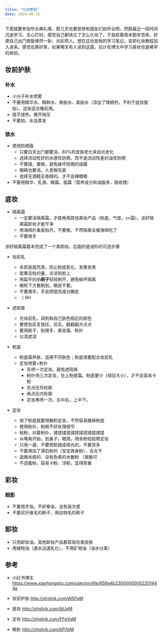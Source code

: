 ```yaml
---
title: "化妆教程"
date: 2024-06-15
---
```




下周就要参加毕业典礼喽，那几天也要安排和朋友们拍毕业照。然鹅最近一段时间沉迷学习、无心打扮，感觉自己都快忘了怎么化妆了。于是趁着周末勤学苦练，好使自己出门使能焕然一新、光彩照人。想在这也是我的学习笔记，变把化妆教程加入进来。感觉也算好笑，如果哪天有人读到这篇，估计在博文中学习美妆也是稀罕的体验。



## 妆前护肤

### 补水

+ 小分子补水喷雾
+ 不要用精华水、精粹水、爽肤水、柔肤水（添加了增稠剂，不利于底妆服帖）。这些适合睡前用。
+ 搓手搓热，推开按压
+ 不要拍，水会蒸发



### 锁水

+ 使用防晒霜
  + 只要白天出门都要涂。80%的皮肤老化来自光老化
  + 选择流动性好的水感性防晒，而不是流动性差的油性防晒
  + 不要揉，要推，避免破坏防晒的成膜
  + 眼睛也要涂。人老眼先衰
  + 选择无酒精无香精的。才不会辣眼睛
+ 不要用精华、乳液、眼霜、面霜（营养成分和油脂多，吸收慢）



## 底妆

+ 隔离霜
  + 一定要涂隔离霜，才能再用其他美妆产品（粉底，气垫，cc霜）。涂好隔离霜卸妆才能干净
  + 用海绵扑垂直拍开。不要推，不然隔离全被海绵吃了
  + 不要用手



涂好隔离霜基本完成了一个素颜妆。后面的是进阶的可选步骤



+ 妆前乳
  + 本质是提亮液，防止粉底氧化、发黄发黑
  + 取黄豆粒的量，点涂到脸上
  + 用扁平的**小刷子**轻轻刷开，避免破坏隔离
  + 眼睑下方要刷到。眼皮不要。
  + 不要用手，手会把提亮成分蹭走
  + （  BH
+ 遮瑕膏
  + 兑妆前乳，调到和自己肤色相近的颜色
  + 要使劲反复按压，压实。戳戳戳点点点
  + 要用刷子，别用手、美妆蛋、粉扑
  + 以深遮深
+ 粉底
  + 粉底霜养肤，适用不同肤色；粉底液要配合妆前乳
  + 定妆喷雾+粉扑
    + 先喷一次定妆。避免遮瑕掉
    + 粉扑喷三次定妆，在上粉底霜。粉底要少（绿豆大小），才不会容易卡粉
    + 先点压外轮廓
    + 再点压内轮廓
    + 定妆再喷一次。左中右，上中下。

+ 定妆
  + 用了粉底就要用散粉定妆，不然容易蹭掉粉底
  + 使用粉扑。粉刷不好处理细节
  + 粘粉，对着粉扑，揉搓揉搓揉搓揉搓揉搓揉搓
  + 从嘴角开始，到鼻子，眼周。用余粉给脸颊定妆
  + 只用一遍，不要把脸搞成哑光的，不要贪多
  + 不要用加了滑石粉的（宝宝爽身粉），会太干
  + 选微米级的、没有色素的水散粉   （唐魅可
  + 不选蜜粉，容易卡粉、浮粉，显得厚重





## 彩妆

### 眼影

+ 不要用手指，不好晕染，没有层次感
+ 不要买纤维毛的刷子，用动物毛的刷子







## 卸妆

+ 只用卸妆油，其他卸妆产品都容易伤害皮肤
+ 用植物油（遇水迅速乳化），不用矿物油（油水分离）





## 参考

+ 小红书博主  https://www.xiaohongshu.com/user/profile/659a4b23000000002201444e 

+ 妆前护肤  http://xhslink.com/Al5FqM
+ 底妆  http://xhslink.com/IjjUqM
+ 定妆  http://xhslink.com/FFgYqM
+ 眼影  http://xhslink.com/kPi1qM